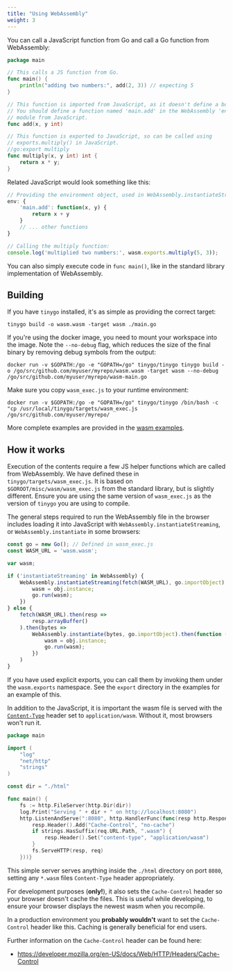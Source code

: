 ```yaml
---
title: "Using WebAssembly"
weight: 3
---
```


You can call a JavaScript function from Go and call a Go function from WebAssembly:

```go
package main

// This calls a JS function from Go.
func main() {
    println("adding two numbers:", add(2, 3)) // expecting 5
}

// This function is imported from JavaScript, as it doesn't define a body.
// You should define a function named 'main.add' in the WebAssembly 'env'
// module from JavaScript.
func add(x, y int)

// This function is exported to JavaScript, so can be called using
// exports.multiply() in JavaScript.
//go:export multiply
func multiply(x, y int) int {
    return x * y;
}
```

Related JavaScript would look something like this:

```javascript
// Providing the environment object, used in WebAssembly.instantiateStreaming.
env: {
    'main.add': function(x, y) {
        return x + y
    }
    // ... other functions
}

// Calling the multiply function:
console.log('multiplied two numbers:', wasm.exports.multiply(5, 3));
```

You can also simply execute code in `func main()`, like in the standard library
implementation of WebAssembly.

## Building

If you have `tinygo` installed, it's as simple as providing the correct target:

```
tinygo build -o wasm.wasm -target wasm ./main.go
```

If you're using the docker image, you need to mount your workspace into the image.
Note the `--no-debug` flag, which reduces the size of the final binary by removing
debug symbols from the output:

```
docker run -v $GOPATH:/go -e "GOPATH=/go" tinygo/tinygo tinygo build -o /go/src/github.com/myuser/myrepo/wasm.wasm -target wasm --no-debug /go/src/github.com/myuser/myrepo/wasm-main.go
```

Make sure you copy `wasm_exec.js` to your runtime environment:

```
docker run -v $GOPATH:/go -e "GOPATH=/go" tinygo/tinygo /bin/bash -c "cp /usr/local/tinygo/targets/wasm_exec.js /go/src/github.com/myuser/myrepo/
```

More complete examples are provided in the [wasm examples](https://github.com/tinygo-org/tinygo/tree/master/src/examples/wasm).

## How it works

Execution of the contents require a few JS helper functions which are called
from WebAssembly. We have defined these in `tinygo/targets/wasm_exec.js`. It is
based on `$GOROOT/misc/wasm/wasm_exec.js` from the standard library, but is
slightly different. Ensure you are using the same version of `wasm_exec.js` as
the version of `tinygo` you are using to compile.

The general steps required to run the WebAssembly file in the browser includes
loading it into JavaScript with `WebAssembly.instantiateStreaming`, or
`WebAssembly.instantiate` in some browsers:

```js
const go = new Go(); // Defined in wasm_exec.js
const WASM_URL = 'wasm.wasm';

var wasm;

if ('instantiateStreaming' in WebAssembly) {
	WebAssembly.instantiateStreaming(fetch(WASM_URL), go.importObject).then(function (obj) {
		wasm = obj.instance;
		go.run(wasm);
	})
} else {
	fetch(WASM_URL).then(resp =>
		resp.arrayBuffer()
	).then(bytes =>
		WebAssembly.instantiate(bytes, go.importObject).then(function (obj) {
			wasm = obj.instance;
			go.run(wasm);
		})
	)
}
```

If you have used explicit exports, you can call them by invoking them under the
`wasm.exports` namespace. See the `export` directory in the examples for an
example of this.

In addition to the JavaScript, it is important the wasm file is served with the
[`Content-Type`](https://developer.mozilla.org/en-US/docs/Web/HTTP/Headers/Content-Type)
header set to `application/wasm`.  Without it, most browsers won't run it.

```go
package main

import (
	"log"
	"net/http"
	"strings"
)

const dir = "./html"

func main() {
	fs := http.FileServer(http.Dir(dir))
	log.Print("Serving " + dir + " on http://localhost:8080")
	http.ListenAndServe(":8080", http.HandlerFunc(func(resp http.ResponseWriter, req *http.Request) {
		resp.Header().Add("Cache-Control", "no-cache")
		if strings.HasSuffix(req.URL.Path, ".wasm") {
			resp.Header().Set("content-type", "application/wasm")
		}
		fs.ServeHTTP(resp, req)
	}))}
```

This simple server serves anything inside the `./html` directory on port
`8080`, setting any `*.wasm` files `Content-Type` header appropriately.

For development purposes (**only!**), it also sets the `Cache-Control` header
so your browser doesn't cache the files.  This is useful while developing, to
ensure your browser displays the newest wasm when you recompile.

In a production environment you **probably wouldn't** want to set the
`Cache-Control` header like this.  Caching is generally beneficial for end
users.

Further information on the `Cache-Control` header can be found here:

* https://developer.mozilla.org/en-US/docs/Web/HTTP/Headers/Cache-Control
